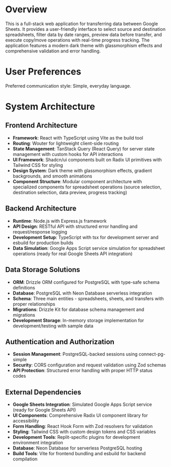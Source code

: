 # Overview

This is a full-stack web application for transferring data between Google Sheets. It provides a user-friendly interface to select source and destination spreadsheets, filter data by date ranges, preview data before transfer, and execute copy/move operations with real-time progress tracking. The application features a modern dark theme with glassmorphism effects and comprehensive validation and error handling.

# User Preferences

Preferred communication style: Simple, everyday language.

# System Architecture

## Frontend Architecture
- **Framework**: React with TypeScript using Vite as the build tool
- **Routing**: Wouter for lightweight client-side routing
- **State Management**: TanStack Query (React Query) for server state management with custom hooks for API interactions
- **UI Framework**: Shadcn/ui components built on Radix UI primitives with Tailwind CSS for styling
- **Design System**: Dark theme with glassmorphism effects, gradient backgrounds, and smooth animations
- **Component Structure**: Modular component architecture with specialized components for spreadsheet operations (source selection, destination selection, data preview, progress tracking)

## Backend Architecture
- **Runtime**: Node.js with Express.js framework
- **API Design**: RESTful API with structured error handling and request/response logging
- **Development Setup**: TypeScript with tsx for development server and esbuild for production builds
- **Data Simulation**: Google Apps Script service simulation for spreadsheet operations (ready for real Google Sheets API integration)

## Data Storage Solutions
- **ORM**: Drizzle ORM configured for PostgreSQL with type-safe schema definitions
- **Database**: PostgreSQL with Neon Database serverless integration
- **Schema**: Three main entities - spreadsheets, sheets, and transfers with proper relationships
- **Migrations**: Drizzle Kit for database schema management and migrations
- **Development Storage**: In-memory storage implementation for development/testing with sample data

## Authentication and Authorization
- **Session Management**: PostgreSQL-backed sessions using connect-pg-simple
- **Security**: CORS configuration and request validation using Zod schemas
- **API Protection**: Structured error handling with proper HTTP status codes

## External Dependencies
- **Google Sheets Integration**: Simulated Google Apps Script service (ready for Google Sheets API)
- **UI Components**: Comprehensive Radix UI component library for accessibility
- **Form Handling**: React Hook Form with Zod resolvers for validation
- **Styling**: Tailwind CSS with custom design tokens and CSS variables
- **Development Tools**: Replit-specific plugins for development environment integration
- **Database**: Neon Database for serverless PostgreSQL hosting
- **Build Tools**: Vite for frontend bundling and esbuild for backend compilation